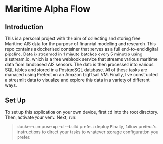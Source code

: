 # Maritime Alpha Flow

## Introduction

This is a personal project with the aim of collecting and storing free Maritime AIS data for the purpose of financial modelling and research. This repo contains a dockerized container that serves as a full end-to-end digital pipeline. Data is streamed in 1 minute batches every 5 minutes using aisstream.io, which is a free webhook service that streams various maritime data from landbased AIS sensors. The data is then processed into various SQL tables and stored in a PostgreSQL database. All of these tasks are managed using Prefect on an Amazon Lightsail VM. Finally, I've constructed a streamlit data to visualize and explore this data in a variety of different ways.

## Set Up

To set up this application on your own device, first cd into the root directory. Then, activate your venv. Next, run:
>docker-compose up -d --build
>prefect deploy
Finally, follow prefect's instructions to direct your tasks to whatever storage configuration you prefer.

##
